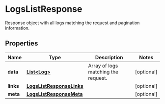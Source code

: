

# LogsListResponse

Response object with all logs matching the request and pagination information.
## Properties

Name | Type | Description | Notes
------------ | ------------- | ------------- | -------------
**data** | [**List&lt;Log&gt;**](Log.md) | Array of logs matching the request. |  [optional]
**links** | [**LogsListResponseLinks**](LogsListResponseLinks.md) |  |  [optional]
**meta** | [**LogsListResponseMeta**](LogsListResponseMeta.md) |  |  [optional]



